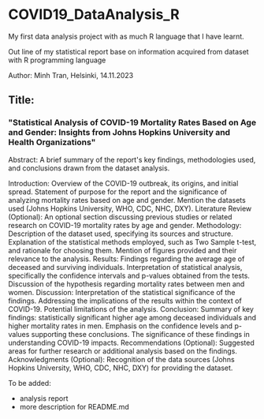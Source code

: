 # COVID19_DataAnalysis_R
My first data analysis project with as much R language that I have learnt.

Out line of my statistical report base on information acquired from dataset with R programming language
<p></p>
Author: Minh Tran, Helsinki, 14.11.2023
<h2>Title:</h2>
<h3>"Statistical Analysis of COVID-19 Mortality Rates Based on Age and Gender: Insights from Johns Hopkins University and Health Organizations"</h3>

Abstract:
A brief summary of the report's key findings, methodologies used, and conclusions drawn from the dataset analysis.

Introduction:
Overview of the COVID-19 outbreak, its origins, and initial spread.
Statement of purpose for the report and the significance of analyzing mortality rates based on age and gender.
Mention the datasets used (Johns Hopkins University, WHO, CDC, NHC, DXY).
Literature Review (Optional):
An optional section discussing previous studies or related research on COVID-19 mortality rates by age and gender.
Methodology:
Description of the dataset used, specifying its sources and structure.
Explanation of the statistical methods employed, such as Two Sample t-test, and rationale for choosing them.
Mention of figures provided and their relevance to the analysis.
Results:
Findings regarding the average age of deceased and surviving individuals.
Interpretation of statistical analysis, specifically the confidence intervals and p-values obtained from the tests.
Discussion of the hypothesis regarding mortality rates between men and women.
Discussion:
Interpretation of the statistical significance of the findings.
Addressing the implications of the results within the context of COVID-19.
Potential limitations of the analysis.
Conclusion:
Summary of key findings: statistically significant higher age among deceased individuals and higher mortality rates in men.
Emphasis on the confidence levels and p-values supporting these conclusions.
The significance of these findings in understanding COVID-19 impacts.
Recommendations (Optional):
Suggested areas for further research or additional analysis based on the findings.
Acknowledgments (Optional):
Recognition of the data sources (Johns Hopkins University, WHO, CDC, NHC, DXY) for providing the dataset.


To be added: 
- analysis report
- more description for README.md

